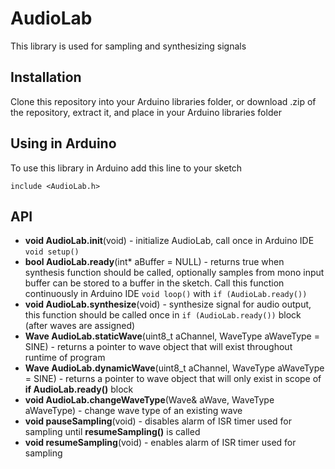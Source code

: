 # AudioLab

This library is used for sampling and synthesizing signals

## Installation

Clone this repository into your Arduino libraries folder, or download .zip of the repository, extract it, and place in your Arduino libraries folder

## Using in Arduino

To use this library in Arduino add this line to your sketch 

`include <AudioLab.h>`

## API

* **void AudioLab.init**(void) - initialize AudioLab, call once in Arduino IDE `void setup()`
* **bool AudioLab.ready**(int* aBuffer = NULL) - returns true when synthesis function should be called, optionally samples from mono input buffer can be stored to a buffer in the sketch. Call this function continuously in Arduino IDE `void loop()` with `if (AudioLab.ready())`
* **void AudioLab.synthesize**(void) - synthesize signal for audio output, this function should be called once in `if (AudioLab.ready())` block (after waves are assigned)
* **Wave AudioLab.staticWave**(uint8_t aChannel, WaveType aWaveType = SINE) - returns a pointer to wave object that will exist throughout runtime of program
* **Wave AudioLab.dynamicWave**(uint8_t aChannel, WaveType aWaveType = SINE) - returns a pointer to wave object that will only exist in scope of **if AudioLab.ready()** block
* **void AudioLab.changeWaveType**(Wave& aWave, WaveType aWaveType) - change wave type of an existing wave
* **void pauseSampling**(void) - disables alarm of ISR timer used for sampling until **resumeSampling()** is called
* **void resumeSampling**(void) - enables alarm of ISR timer used for sampling